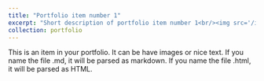 ```yaml
---
title: "Portfolio item number 1"
excerpt: "Short description of portfolio item number 1<br/><img src='/images/brain-tumor-dedection.png'>"
collection: portfolio
---
```


This is an item in your portfolio. It can be have images or nice text. If you name the file .md, it will be parsed as markdown. If you name the file .html, it will be parsed as HTML. 
